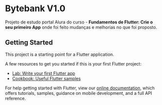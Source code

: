 # Bytebank V1.0

Projeto de estudo portal Alura do curso - **Fundamentos de Flutter: Crie o seu primeiro App**
onde foi feito mudanças e melhorias no que foi proposto.

## Getting Started

This project is a starting point for a Flutter application.

A few resources to get you started if this is your first Flutter project:

- [Lab: Write your first Flutter app](https://flutter.dev/docs/get-started/codelab)
- [Cookbook: Useful Flutter samples](https://flutter.dev/docs/cookbook)

For help getting started with Flutter, view our
[online documentation](https://flutter.dev/docs), which offers tutorials,
samples, guidance on mobile development, and a full API reference.
